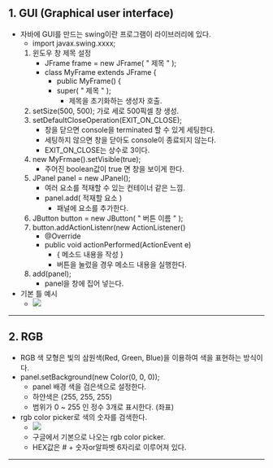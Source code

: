## 1. GUI (Graphical user interface)
- 자바에 GUI를 만드는 swing이란 프로그램이 라이브러리에 있다.
	- import javax.swing.xxxx;
	1) 윈도우 창 제목 설정
		- JFrame frame = new JFrame( " 제목 " );
		- class MyFrame extends JFrame {
			- public MyFrame() {
			- super( " 제목 " ); 
				- 제목을 초기화하는 생성자 호출.
	1) setSize(500, 500); 가로 세로 500픽셀 창 생성.
	2) setDefaultCloseOperation(EXIT_ON_CLOSE);
		- 창을 닫으면 console을 terminated 할 수 있게 세팅한다.
		- 세팅하지 않으면 창을 닫아도 console이 종료되지 않는다.
		- EXIT_ON_CLOSE는 상수로 3이다.
	3) new MyFrmae().setVisible(true);
		- 주어진 boolean값이 true 면 창을 보이게 한다.
	4) JPanel panel = new JPanel(); 
		- 여러 요소를 적재할 수 있는 컨테이너 같은 느낌.
		- panel.add( 적재할 요소 )
			- 패널에 요소를 추가한다.
	5) JButton button = new JButton( " 버튼 이름 " );
	6) button.addActionListenr(new ActionListener() 
		- @Override
		- public void actionPerformed(ActionEvent e) 
			- { 메소드 내용을 작성 }
			- 버튼을 눌렀을 경우 메소드 내용을 실행한다.
	7) add(panel);
		- panel을 창에 집어 넣는다.
- 기본 틀 예시
	- ![](image/Jframe%20example1.jpg)
---
## 2. RGB
- RGB 색 모형은 빛의 삼원색(Red, Green, Blue)을 이용하여 색을 표현하는 방식이다.
- panel.setBackground(new Color(0, 0, 0));
	- panel 배경 색을 검은색으로 설정한다.
	- 하얀색은 (255, 255, 255)
	- 범위가 0 ~ 255 인 정수 3개로 표시한다. (좌표)
- rgb color picker로 색의 숫자를 검색한다.
	- ![](image/color%20picker1.jpg)
	- 구글에서 기본으로 나오는 rgb color picker.
	- HEX값은 # + 숫자or알파벳 6자리로 이루어져 있다.
---
